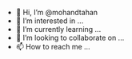 - 👋 Hi, I’m @mohandtahan
- 👀 I’m interested in ...
- 🌱 I’m currently learning ...
- 💞️ I’m looking to collaborate on ...
- 📫 How to reach me ...

<!---
mohandtahan/mohandtahan is a ✨ special ✨ repository because its `README.md` (this file) appears on your GitHub profile.
You can click the Preview link to take a look at your changes.
--->
